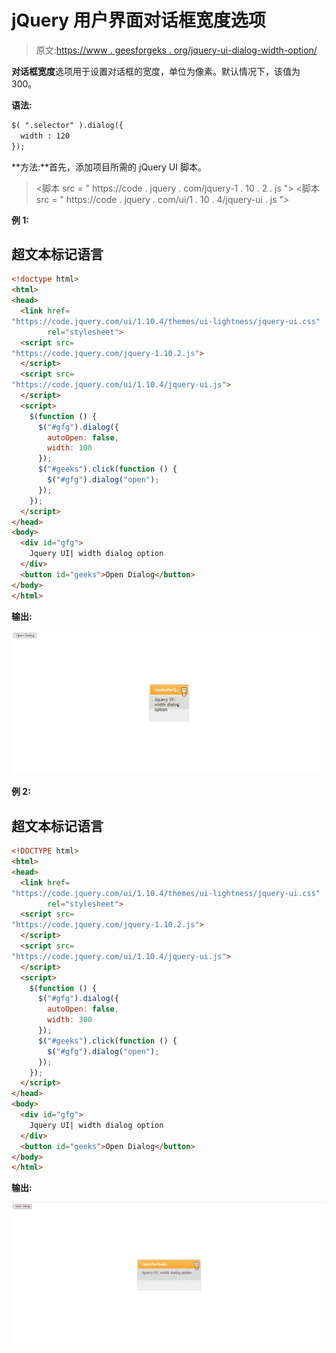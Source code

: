 # jQuery 用户界面对话框宽度选项

> 原文:[https://www . geesforgeks . org/jquery-ui-dialog-width-option/](https://www.geeksforgeeks.org/jquery-ui-dialog-width-option/)

**对话框宽度**选项用于设置对话框的宽度，单位为像素。默认情况下，该值为 300。

**语法:**

```html
$( ".selector" ).dialog({
  width : 120
});
```

**方法:**首先，添加项目所需的 jQuery UI 脚本。

> <link href="”https://code.jquery.com/ui/1.10.4/themes/ui-lightness/jquery-ui.css”">
> <脚本 src = " https://code . jquery . com/jquery-1 . 10 . 2 . js "></脚本>
> <脚本 src = " https://code . jquery . com/ui/1 . 10 . 4/jquery-ui . js "></脚本>

**例 1:**

## 超文本标记语言

```html
<!doctype html>
<html>
<head>
  <link href=
"https://code.jquery.com/ui/1.10.4/themes/ui-lightness/jquery-ui.css" 
        rel="stylesheet">
  <script src=
"https://code.jquery.com/jquery-1.10.2.js">
  </script>
  <script src=
"https://code.jquery.com/ui/1.10.4/jquery-ui.js">
  </script>
  <script>
    $(function () {
      $("#gfg").dialog({
        autoOpen: false,
        width: 100
      });
      $("#geeks").click(function () {
        $("#gfg").dialog("open");
      });
    });
  </script>
</head>
<body>
  <div id="gfg">
    Jquery UI| width dialog option
  </div>
  <button id="geeks">Open Dialog</button>
</body>
</html>
```

**输出:**

![](img/e887c9cdbbd50ab820190ff71f4966f6.png)

**例 2:**

## 超文本标记语言

```html
<!DOCTYPE html>
<html>
<head>
  <link href=
"https://code.jquery.com/ui/1.10.4/themes/ui-lightness/jquery-ui.css" 
        rel="stylesheet">
  <script src=
"https://code.jquery.com/jquery-1.10.2.js">
  </script>
  <script src=
"https://code.jquery.com/ui/1.10.4/jquery-ui.js">
  </script>
  <script>
    $(function () {
      $("#gfg").dialog({
        autoOpen: false,
        width: 300
      });
      $("#geeks").click(function () {
        $("#gfg").dialog("open");
      });
    });
  </script>
</head>
<body>
  <div id="gfg">
    Jquery UI| width dialog option
  </div>
  <button id="geeks">Open Dialog</button>
</body>
</html>
```

**输出:**

![](img/cd16d721c93e70dc772309c09efe07dd.png)